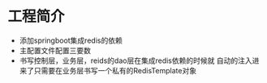 # 工程简介
* 添加springboot集成redis的依赖
* 主配置文件配置三要数
* 书写控制层，业务层，reids的dao层在集成redis依赖的时候就
自动的注入进来了只需要在业务层书写一个私有的RedisTemplate对象 



